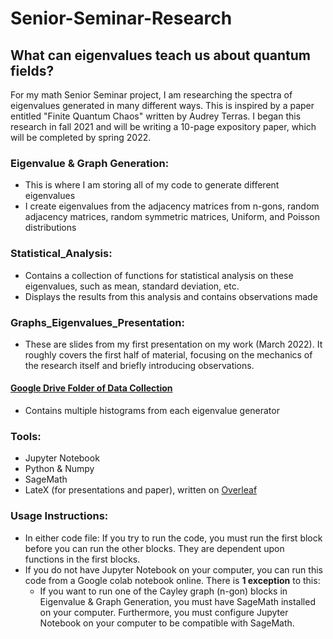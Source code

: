 # Senior-Seminar-Research
## What can eigenvalues teach us about quantum fields?

For my math Senior Seminar project, I am researching the spectra of eigenvalues generated in many different ways. This is inspired by a paper entitled "Finite Quantum Chaos" written by Audrey Terras. I began this research in fall 2021 and will be writing a 10-page expository paper, which will be completed by spring 2022. 

### Eigenvalue & Graph Generation: 
* This is where I am storing all of my code to generate different eigenvalues
* I create eigenvalues from the adjacency matrices from n-gons, random adjacency matrices, random symmetric matrices, Uniform, and Poisson distributions

### Statistical_Analysis:
* Contains a collection of functions for statistical analysis on these eigenvalues, such as mean, standard deviation, etc.
* Displays the results from this analysis and contains observations made

### Graphs_Eigenvalues_Presentation:
* These are slides from my first presentation on my work (March 2022). It roughly covers the first half of material, focusing on the mechanics of the research itself and briefly introducing observations.

#### [Google Drive Folder of Data Collection](https://drive.google.com/drive/folders/1Xgm2uUiUob-MiAytpJ6Yp9cBu1OCzeBp?usp=sharing)
* Contains multiple histograms from each eigenvalue generator

### Tools:
* Jupyter Notebook
* Python & Numpy
* SageMath
* LateX (for presentations and paper), written on [Overleaf](https://overleaf.com)

### Usage Instructions: 
* In either code file: If you try to run the code, you must run the first block before you can run the other blocks. They are dependent upon functions in the first blocks.
* If you do not have Jupyter Notebook on your computer, you can run this code from a Google colab notebook online. There is **1 exception** to this: 
  * If you want to run one of the Cayley graph (n-gon) blocks in Eigenvalue & Graph Generation, you must have SageMath installed on your computer. Furthermore, you must configure Jupyter Notebook on your computer to be compatible with SageMath.
